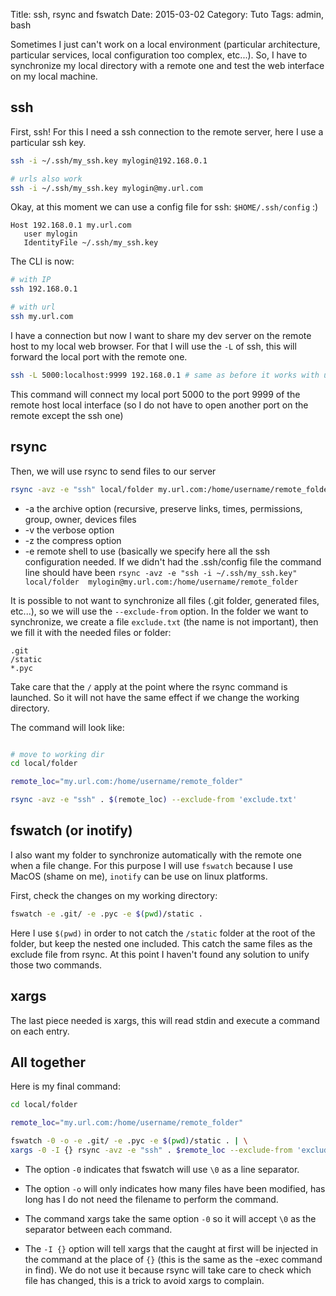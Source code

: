 Title: ssh, rsync and fswatch 
Date: 2015-03-02
Category: Tuto
Tags: admin, bash

Sometimes I just can't work on a local environment (particular architecture, 
particular services, local configuration too complex, etc...).
So, I have to synchronize my local directory with a remote one and test the
web interface on my local machine.


## ssh
First, ssh! For this I need a ssh connection to the remote server, here I use
a particular ssh key.

```bash
ssh -i ~/.ssh/my_ssh.key mylogin@192.168.0.1

# urls also work
ssh -i ~/.ssh/my_ssh.key mylogin@my.url.com
```

Okay, at this moment we can use a config file for ssh: `$HOME/.ssh/config` :)

```text
Host 192.168.0.1 my.url.com
   user mylogin
   IdentityFile ~/.ssh/my_ssh.key
```

The CLI is now:

```bash
# with IP
ssh 192.168.0.1

# with url
ssh my.url.com
```

I have a connection but now I want to share my dev server on the remote host to
my local web browser. For that I will use the `-L` of ssh, this will forward
the local port with the remote one.

```bash
ssh -L 5000:localhost:9999 192.168.0.1 # same as before it works with url
```

This command will connect my local port 5000 to the port 9999 of the remote
host local interface (so I do not have to open another port on the remote
except the ssh one)


## rsync
Then, we will use rsync to send files to our server


```bash
rsync -avz -e "ssh" local/folder my.url.com:/home/username/remote_folder 
```
* -a the archive option (recursive, preserve links, times, permissions, 
group, owner, devices files
* -v the verbose option
* -z the compress option
* -e remote shell to use (basically we specify here all the ssh configuration 
needed. If we didn't had the .ssh/config file the command line should have been 
`rsync -avz -e "ssh -i ~/.ssh/my_ssh.key" local/folder 
mylogin@my.url.com:/home/username/remote_folder`

It is possible to not want to synchronize all files 
(.git folder, generated files, etc...), so we will use the `--exclude-from`
option. In the folder we want to synchronize, we create a file `exclude.txt` 
(the name is not important), then we fill it with the needed files or folder:

```text
.git
/static
*.pyc
```

Take care that the `/` apply at the point where the rsync command is launched.
So it will not have the same effect if we change the working directory.

The command will look like:

```bash

# move to working dir
cd local/folder

remote_loc="my.url.com:/home/username/remote_folder"

rsync -avz -e "ssh" . $(remote_loc) --exclude-from 'exclude.txt'
```

## fswatch (or inotify)

I also want my folder to synchronize automatically with the remote one when a
file change. For this purpose I will use `fswatch` because I use MacOS 
(shame on me), `inotify` can be use on linux platforms.

First, check the changes on my working directory:

```bash
fswatch -e .git/ -e .pyc -e $(pwd)/static .
```

Here I use `$(pwd)` in order to not catch the `/static` folder at the root of 
the folder, but keep the nested one included. This catch the same files as the
exclude file from rsync. At this point I haven't found any solution to unify 
those two commands.

## xargs

The last piece needed is xargs, this will read stdin and execute a command on 
each entry. 

## All together

Here is my final command:

```bash
cd local/folder

remote_loc="my.url.com:/home/username/remote_folder"

fswatch -0 -o -e .git/ -e .pyc -e $(pwd)/static . | \
xargs -0 -I {} rsync -avz -e "ssh" . $remote_loc --exclude-from 'exclude.txt'
```

* The option `-0` indicates that fswatch will use `\0` as a line separator. 
* The option `-o` will only indicates how many files have been modified,
has long has I do not need the filename to perform the command.

* The command xargs take the same option `-0` so it will accept `\0` as the 
separator between each command. 
* The `-I {}` option will tell xargs that the 
caught at first will be injected in the command at the place of `{}` 
(this is the same as the -exec command in find). We do not use it because
rsync will take care to check which file has changed, this is a trick to avoid
xargs to complain.

